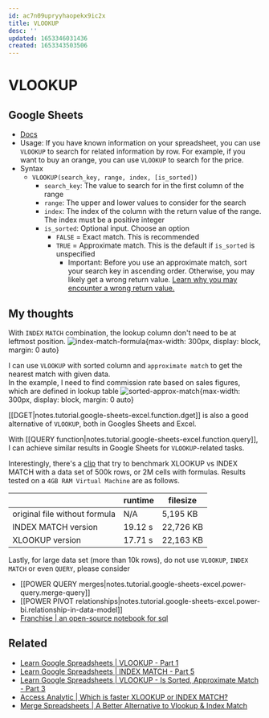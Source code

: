 ```yaml
---
id: ac7n09upryyhaopekx9ic2x
title: VLOOKUP
desc: ''
updated: 1653346031436
created: 1653343503506
---
```

# VLOOKUP

## Google Sheets

- [Docs](https://support.google.com/docs/answer/3093318?hl=en)
- Usage: If you have known information on your spreadsheet, you can use `VLOOKUP` to search for related information by row. For example, if you want to buy an orange, you can use `VLOOKUP` to search for the price.
- Syntax
    - `VLOOKUP(search_key, range, index, [is_sorted])`
        - `search_key`: The value to search for in the first column of the range
        - `range`: The upper and lower values to consider for the search
        - `index`: The index of the column with the return value of the range. The index must be a positive integer
        - `is_sorted`: Optional input. Choose an option
            - `FALSE` = Exact match. This is recommended
            - `TRUE` = Approximate match. This is the default if `is_sorted` is unspecified
                - Important: Before you use an approximate match, sort your search key in ascending order. Otherwise, you may likely get a wrong return value. [Learn why you may encounter a wrong return value.](https://support.google.com/docs/answer/3093318?hl=en#Vlookupexactorapproximatetitle)

## My thoughts

With `INDEX` `MATCH` combination, the lookup column don't need to be at leftmost position.
![index-match-formula](https://project-static-assets.s3.amazonaws.com/MergeSpreadsheets/IndexMatch1.png){max-width: 300px, display: block, margin: 0 auto}

I can use `VLOOKUP` with sorted column and `approximate match` to get the nearest match with given data.  
In the example, I need to find commission rate based on sales figures, which are defined in lookup table
![sorted-approx-match](https://i.imgur.com/D1JO6MI.jpg){max-width: 300px, display: block, margin: 0 auto}

[[DGET|notes.tutorial.google-sheets-excel.function.dget]] is also a good alternative of `VLOOKUP`, both in Googles Sheets and Excel.

With [[QUERY function|notes.tutorial.google-sheets-excel.function.query]], I can achieve similar results in Google Sheets for `VLOOKUP`-related tasks.

Interestingly, there's a [clip](https://www.youtube.com/watch?v=qR3HVrhsoh4) that try to benchmark XLOOKUP vs INDEX MATCH with a data set of 500k rows, or 2M cells with formulas. Results tested on a `4GB RAM Virtual Machine` are as follows.

|                               | runtime | filesize  |
|-------------------------------|---------|-----------|
| original file without formula | N/A     | 5,195 KB  |
| INDEX MATCH version           | 19.12 s | 22,726 KB |
| XLOOKUP version               | 17.71 s | 22,163 KB |

Lastly, for large data set (more than 10k rows), do not use `VLOOKUP`, `INDEX MATCH` or even `QUERY`, please consider 
- [[POWER QUERY merges|notes.tutorial.google-sheets-excel.power-query.merge-query]]
- [[POWER PIVOT relationships|notes.tutorial.google-sheets-excel.power-bi.relationship-in-data-model]]
- [Franchise | an open-source notebook for sql](https://franchise.cloud/)

## Related

- [Learn Google Spreadsheets | VLOOKUP - Part 1](https://www.youtube.com/watch?v=0rWeMHdWvOc)
- [Learn Google Spreadsheets | INDEX MATCH - Part 5](https://www.youtube.com/watch?v=-nqLkqXnAvg)
- [Learn Google Spreadsheets | VLOOKUP - Is Sorted, Approximate Match - Part 3](https://www.youtube.com/watch?v=AwOM3yzN3so)
- [Access Analytic | Which is faster XLOOKUP or INDEX MATCH?](https://www.youtube.com/watch?v=qR3HVrhsoh4)
- [Merge Spreadsheets | A Better Alternative to Vlookup & Index Match](https://www.mergespreadsheets.com/guides/mergespreadsheets-vlookup-indexmatch.html)
